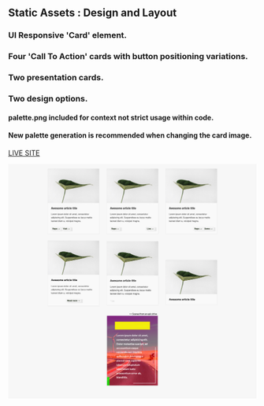 ## Static Assets : Design and Layout

### UI Responsive 'Card' element.

### Four 'Call To Action' cards with button positioning variations.

### Two presentation cards.

### Two design options.

#### palette.png included for context not strict usage within code.

#### New palette generation is recommended when changing the card image.

[LIVE SITE](https://mattheweq.com/ui-card-elements/)

![PREVIEW](/preview.png)
